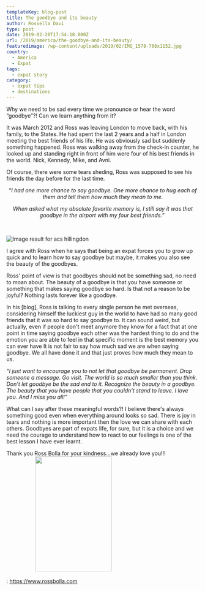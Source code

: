 ```yaml
---
templateKey: blog-post
title: The goodbye and its beauty
author: Rossella Daví
type: post
date: 2019-02-20T17:54:18.000Z
url: /2019/america/the-goodbye-and-its-beauty/
featuredimage: /wp-content/uploads/2019/02/IMG_1578-768x1152.jpg
country:
  - America
  - Expat
tags:
  - expat story
category:
  - expat tips
  - destinations
---
```


Why we need to be sad every time we pronounce or hear the word &#8220;goodbye&#8221;?! Can we learn anything from it?

It was March 2012 and Ross was leaving London to move back, with his family, to the States. He had spent the last 2 years and a half in London meeting the best friends of his life. He was obviously sad but suddenly something happened. Ross was walking away from the check-in counter, he looked up and standing right in front of him were four of his best friends in the world. Nick, Kennedy, Mike, and Avni.

Of course, there were some tears sheding, Ross was supposed to see his friends the day before for the last time.

<p style="text-align: center;">
  &#8220;<em>I had one more chance to say goodbye. One more chance to hug each of them and tell them how much they mean to me. </em>
</p>

<p style="text-align: center;">
  <em>When asked what my absolute favorite memory is, I still say it was that goodbye in the airport with my four best friends.&#8221; </em>
</p>

&nbsp;

<img  src="https://hslib.hillingdon.info/uploads/3/9/4/4/39440611/348580775_orig.png" alt="Image result for acs hillingdon" />

I agree with Ross when he says that being an expat forces you to grow up quick and to learn how to say goodbye but maybe, it makes you also see the beauty of the goodbyes.

Ross' point of view is that goodbyes should not be something sad, no need to moan about. The beauty of a goodbye is that you have someone or something that makes saying goodbye so hard. Is that not a reason to be joyful? Nothing lasts forever like a goodbye.

In his [blog], Ross is talking to every single person he met overseas, considering himself the luckiest guy in the world to have had so many good friends that it was so hard to say goodbye to. It can sound weird, but actually, even if people don't meet anymore they know for a fact that at one point in time saying goodbye each other was the hardest thing to do and the emotion you are able to feel in that specific moment is the best memory you can ever have It is not fair to say how much sad we are when saying goodbye. We all have done it and that just proves how much they mean to us.

_&#8220;I just want to encourage you to not let that goodbye be permanent. Drop someone a message. Go visit. The world is so much smaller than you think. Don’t let goodbye be the sad end to it. Recognize the beauty in a goodbye. The beauty that you have people that you couldn’t stand to leave. I love you. And I miss you all!&#8221;_

What can I say after these meaningful words?! I believe there's always something good even when everything around looks so sad. There is joy in tears and nothing is more important then the love we can share with each others. Goodbyes are part of expats life, for sure, but it is a choice and we need the courage to understand how to react to our feelings is one of the best lesson I have ever learnt.

Thank you Ross Bolla for your kindness&#8230;we already love you!!!                                         <img  src="/img/uploads/2019/02/IMG_1578-768x1152-200x300.jpg" alt="" width="200" height="300" srcset="/img/uploads/2019/02/IMG_1578-768x1152-200x300.jpg 200w, /img/uploads/2019/02/IMG_1578-768x1152.jpg 768w, /img/uploads/2019/02/IMG_1578-768x1152-683x1024.jpg 683w" sizes="(max-width: 200px) 100vw, 200px" />

: https://www.rossbolla.com
